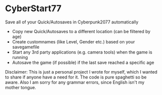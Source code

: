 # CyberStart77
Save all of your Quick/Autosaves in Cyberpunk2077 automatically

- Copy new Quick/Autosaves to a different location (can be filtered by age)
- Create customnames (like Level, Gender etc.) based on your savegamefile
- Start any 3rd party applications (e.g. camera tools) when the game is running
- Autosave the game (if possible) if the last save reached a specific age







Disclaimer:
This is just a personal project I wrote for myself, which I wanted to share if anyone have a need for it. The code is pure spaghetti so be aware. Also I am sorry for any grammar errors, since English isn't my mother tongue.
